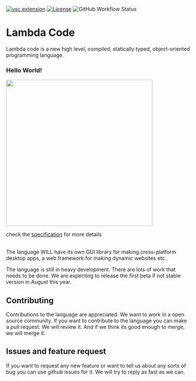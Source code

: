 [![vsc extension](https://img.shields.io/visual-studio-marketplace/v/MrinmoyHaloi.lc-lang-support?color=blue&label=VSCode%20Extension&logo=visualstudiocode&logoColor=blue&style=flat-square)](https://marketplace.visualstudio.com/items?itemName=MrinmoyHaloi.lc-lang-support)
[![License](https://img.shields.io/github/license/lambda-code-organization/lambda-code?style=flat-square)](LICENSE)
![GitHub Workflow Status](https://img.shields.io/github/workflow/status/Lambda-Code-Organization/Lambda-Code/Python%20application?style=flat-square)

# Lambda Code

Lambda code is a new high level, compiled, statically typed, object-oriented programming language.

### Hello World!
<img src="https://user-images.githubusercontent.com/69071143/145572217-fb4a2ca6-cb78-48b5-843f-6f7bd041b34a.png" width=400>

check the [specification](specification.md) for more details

<br>
The language WILL have its own GUI library for making cross-platform desktop apps, a web framework for making dynamic websites etc.

The language is still in heavy development. There are lots of work that needs to be done. We are expecting to release the first beta if not stable version in August this year.

## Contributing
Contributions to the language are appreciated. We want to work in a open source community. If you want to contribute to the language you can make a pull request. We will review it. And if we think its good enough to merge, we will merge it.

## Issues and feature request
If you want to request any new feature or want to tell us about any sorts of bug you can use github issues for it. We will try to reply as fast as we can.

